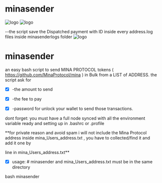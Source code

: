# minasender

![logo](https://i.postimg.cc/26qDJK34/Mina-Protocol-Sender.png)
![logo](https://i.postimg.cc/MKHyL0Yz/Mina-Protocol-Sender2.png)

--the script save the Dispatched payment with ID inside every address.log files inside minasenderlogs folder
![logo](https://i.postimg.cc/TPfJYKbw/Mina-Protocol-Sender-Logs.png)





# minasender
an easy bash script to send  MINA PROTOCOL tokens ( https://github.com/MinaProtocol/mina ) in Bulk from a LIST of ADDRESS.
the script ask for

- [x] -the amount to send

- [x] -the fee to pay

- [x] -password for unlock your wallet to send those transactions.

dont forget: you must have a full node synced with all the environment variable ready and setting up in .bashrc or .profile

**for private reason and avoid spam i will not include the Mina Protocol address inside mina_Users_address.txt , you have to collected/find it and add it one by 

line in mina_Users_address.txt**


- [x] usage: # minasender and mina_Users_address.txt must be in the same directory


bash minasender
